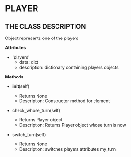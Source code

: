 # PLAYER

## THE CLASS DESCRIPTION

Object represents one of the players

__Attributes__
* 'players'
  - data: dict
  - description: dictionary containing players objects

__Methods__
* __init__(self)
  - Returns None
  - Description: Constructor method for element

* check_whose_turn(self)
  - Returns Player object
  - Description: Returns Player object whose turn is now

* switch_turn(self)
  - Returns None
  - Description: switches players attributes my_turn
